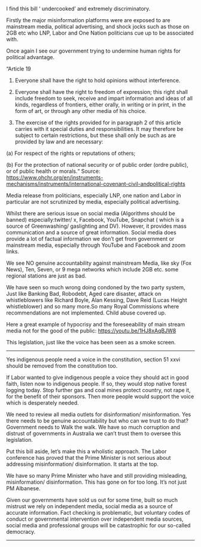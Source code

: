 I find this bill ‘ undercooked’ and extremely discriminatory.

Firstly the major misinformation platforms were are exposed to are mainstream media, political
advertising, and shock jocks such as those on 2GB etc who LNP, Labor and One Nation politicians cue
up to be associated with.

Once again I see our government trying to undermine human rights for political advantage.

“Article 19

1. Everyone shall have the right to hold opinions without interference.

2. Everyone shall have the right to freedom of expression; this right shall include freedom to seek,
receive and impart information and ideas of all kinds, regardless of frontiers, either orally, in writing
or in print, in the form of art, or through any other media of his choice.

3. The exercise of the rights provided for in paragraph 2 of this article carries with it special duties
and responsibilities. It may therefore be subject to certain restrictions, but these shall only be such as
are provided by law and are necessary:

(a) For respect of the rights or reputations of others;

(b) For the protection of national security or of public order (ordre public), or of public health or
morals.“
Source:
https://www.ohchr.org/en/instruments-mechanisms/instruments/international-covenant-civil-andpolitical-rights

Media release from politicians, especially LNP, one nation and Labor in particular are not scrutinized
by media, especially political advertising.

Whilst there are serious issue on social media (Algorithms should be banned) especially:twitter/ x,
Facebook, YouTube, Snapchat ( which is a source of Greenwashing/ gaslighting and DV). However, it
provides mass communication and a source of great information. Social media does provide a lot of
factual information we don’t get from government or mainstream media, especially through YouTube
and Facebook and zoom links.

We see NO genuine accountability against mainstream Media, like sky (Fox News), Ten, Seven, or 9
mega networks which include 2GB etc. some regional stations are just as bad.

We have seen so much wrong doing condoned by the two party system, Just like Banking Bad, Robodebt, Aged care disaster, attack on whistleblowers like Richard Boyle, Alan Kessing, Dave Reid (Lucas
Height whistleblower) and so many more.So many Royal Commissions where recommendations are
not implemented. Child abuse covered up.

Here a great example of hypocrisy and the foreseeability of main stream media not for the good of
the public: https://youtu.be/1HJ8xAqBJW8

This legislation, just like the voice has been seen as a smoke screen.


-----

Yes indigenous people need a voice in the constitution, section 51 xxvi should be removed from the
constitution too.

If Labor wanted to give indigenous people a voice they should act in good faith, listen now to
indigenous people. If so, they would stop native forest logging today. Stop further gas and coal mines
protect country, not rape it, for the benefit of their sponsors. Then more people would support the
voice which is desperately needed.

We need to review all media outlets for disinformation/ misinformation. Yes there needs to be
genuine accountability but who can we trust to do that? Government needs to Walk the walk. We
have so much corruption and distrust of governments in Australia we can’t trust them to oversee this
legislation.

Put this bill aside, let’s make this a wholistic approach. The Labor conference has proved that the
Prime Minister is not serious about addressing misinformation/ disinformation. It starts at the top.

We have so many Prime Minister who have and still providing misleading, misinformation/
disinformation. This has gone on for too long. It’s not just PM Albanese.

Given our governments have sold us out for some time, built so much mistrust we rely on
independent media, social media as a source of accurate information. Fact checking is problematic,
but voluntary codes of conduct or governmental intervention over independent media sources,
social media and professional groups will be catastrophic for our so-called democracy.


-----

